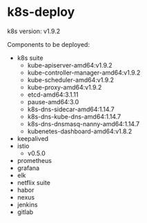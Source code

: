 # k8s-deploy

k8s version: v1.9.2

Components to be deployed:

- k8s suite
  - kube-apiserver-amd64:v1.9.2
  - kube-controller-manager-amd64:v1.9.2
  - kube-scheduler-amd64:v1.9.2
  - kube-proxy-amd64:v1.9.2
  - etcd-amd64:3.1.11
  - pause-amd64:3.0
  - k8s-dns-sidecar-amd64:1.14.7
  - k8s-dns-kube-dns-amd64:1.14.7
  - k8s-dns-dnsmasq-nanny-amd64:1.14.7
  - kubenetes-dashboard-amd64:v1.8.2
- keepalived
- istio
  - v0.5.0
- prometheus
- grafana
- elk
- netflix suite
- habor
- nexus
- jenkins
- gitlab